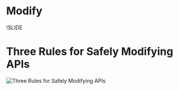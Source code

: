 # Modify

!SLIDE

# Three Rules for Safely Modifying APIs

![Three Rules for Safely Modifying APIs](images/modify-three-rules.png)
